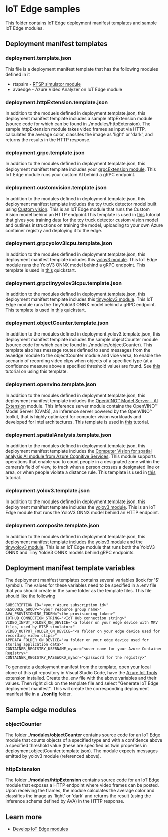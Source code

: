 # IoT Edge samples

This folder contains IoT Edge deployment manifest templates and sample IoT Edge modules.

## Deployment manifest templates

### deployment.template.json

This file is a deployment manifest template that has the following modules defined in it

* rtspsim - [RTSP simulator module](https://github.com/Azure/video-analyzer/tree/master/utilities/rtspsim-live555)
* avaedge - Azure Video Analyzer on IoT Edge module

### deployment.httpExtension.template.json

In addition to the moduels defined in deployment.template.json, this deployment manifest template includes a sample httpExtension module (source code for which can be found in ./modules/httpExtension). The sample httpExtension module takes video frames as input via HTTP, calculates the average color, classifes the image as 'light' or 'dark', and returns the results in the HTTP response.


### deployment.grpc.template.json  

In addition to the modules defined in deployment.template.json, this deployment manifest template includes your [grpcExtension module](https://github.com/Azure-Samples/azure-video-analyzer-iot-edge-csharp/tree/master/src/edge/modules/grpcExtension). This IoT Edge module runs your custom AI behind a gRPC endpoint. 

### deployment.customvision.template.json

In addition to the modules defined in deployment.template.json, this deployment manifest template includes the toy truck detector model built using [Custom vision](https://www.customvision.ai/). This is an IoT Edge module that runs the Custom Vision model behind an HTTP endpoint.This template is used in [this](https://docs.microsoft.com/en-us/azure/media-services/live-video-analytics-edge/custom-vision-tutorial) tutorial that gives you training data for the toy truck detector custom vision model and outlines instructions on training the model, uploading to your own Azure container registry and deploying it to the edge. 

### deployment.grpcyolov3icpu.template.json  

In addition to the modules defined in deployment.template.json, this deployment manifest template includes this [yolov3 module](https://github.com/Azure/video-analyzer/tree/master/utilities/video-analysis/notebooks/Yolo/yolov3/yolov3-grpc-icpu-onnx/lvaextension). This IoT Edge module runs the YoloV3 ONNX model behind a gRPC endpoint. This template is used in [this](https://aka.ms/lva-grpc-quickstart) quickstart.

### deployment.grpctinyyolov3icpu.template.json  

In addition to the modules defined in deployment.template.json, this deployment manifest template includes this [tinyyolov3 module](https://github.com/Azure/video-analyzer/tree/master/utilities/video-analysis/notebooks/Yolo/yolov3/yolov3-grpc-icpu-onnx/lvaextension). This IoT Edge module runs the TinyYoloV3 ONNX model behind a gRPC endpoint. This template is used in [this](https://aka.ms/lva-grpc-quickstart) quickstart.

### deployment.objectCounter.template.json

In addition to the modules defined in deployment.yolov3.template.json, this deployment manifest template includes the sample objectCounter module (source code for which can be found in ./modules/objectCounter). This template also has message routes defined to send messages from the avaedge module to the objectCounter module and vice versa, to enable the scenario of recording video clips when objects of a specified type (at a confidence measure above a specified threshold value) are found. See [this](https://docs.microsoft.com/azure/media-services/live-video-analytics-edge/event-based-video-recording-tutorial) tutorial on using this template.

### deployment.openvino.template.json  

In addition to the modules defined in deployment.template.json, this deployment manifest template includes the [OpenVINO™ Model Server – AI Extension](https://aka.ms/lva-intel-ovms) module. This inference server module contains the OpenVINO™ Model Server (OVMS), an inference server powered by the OpenVINO™ toolkit, that is highly optimized for computer vision workloads and developed for Intel architectures. This template is used in [this](https://aka.ms/lva-intel-ovms-tutorial) tutorial.

### deployment.spatialAnalysis.template.json  

In addition to the modules defined in deployment.template.json, this deployment manifest template includes the [Computer Vision for spatial analysis AI module from Azure Cognitive Services](https://docs.microsoft.com/en-us/azure/cognitive-services/computer-vision/spatial-analysis-container?tabs=azure-stack-edge). This module supports operations that enable you to count people in a designated zone within the camera’s field of view, to track when a person crosses a designated line or area, or when people violate a distance rule. This template is used in [this](https://aka.ms/lva-spatial-analysis) tutorial.

### deployment.yolov3.template.json

In addition to the modules defined in deployment.template.json, this deployment manifest template includes the [yolov3 module](https://github.com/Azure/video-analyzer/tree/master/utilities/video-analysis/yolov3-onnx). This is an IoT Edge module that runs the YoloV3 ONNX model behind an HTTP endpoint.

### deployment.composite.template.json

In addition to the modules defined in deployment.template.json, this deployment manifest template includes the [yolov3 module](https://github.com/Azure/video-analyzer/tree/master/utilities/video-analysis/yolov3-onnx) and the [tinyyolov3 module](https://github.com/Azure/video-analyzer/tree/master/utilities/video-analysis/notebooks/Yolo/tinyyolov3/tinyyolov3-grpc-icpu-onnx). This is an IoT Edge module that runs both the YoloV3 ONNX and Tiny YoloV3 ONNX models behind gRPC endpoints.

## Deployment manifest template variables

The deployment manifest templates contains several variables (look for '$' symbol). The values for these variables need to be specified in a .env file that you should create in the same folder as the template files. This file should like the following

```env
SUBSCRIPTION_ID="<your Azure subscription id>"
RESOURCE_GROUP="<your resource group name>"
AVA_PROVISIONING_TOKEN="<the provisioning token>"
IOTHUB_CONNECTION_STRING="<IoT Hub connection string>"
VIDEO_INPUT_FOLDER_ON_DEVICE="<a folder on your edge device with MKV files, used by RTSP simulator>"
VIDEO_OUTPUT_FOLDER_ON_DEVICE="<a folder on your edge device used for recording video clips>"
APPDATA_FOLDER_ON_DEVICE="<a folder on your edge device used for storing application data>"
CONTAINER_REGISTRY_USERNAME_myacr="<user name for your Azure Container Registry>"
CONTAINER_REGISTRY_PASSWORD_myacr="<password for the registry>"
```

To generate a deployment manifest from the template, open your local clone of this git repository in Visual Studio Code, have the [Azure Iot Tools](https://marketplace.visualstudio.com/items?itemName=vsciot-vscode.azure-iot-tools) extension installed. Create the .env file with the above variables and their values. Then right click on the template file and select "Generate IoT Edge deployment manifest". This will create the corresponding deployment manifest file in a **./config** folder.

## Sample edge modules

### objectCounter

The folder **./modules/objectCounter** contains source code for an IoT Edge module that counts objects of a specified type and with a confidence above a specified threshold value (these are specified as twin properties in deployment.objectCounter.template.json). The module expects messages emitted by yolov3 module (referenced above).

### httpExtension

The folder **./modules/httpExtension** contains source code for an IoT Edge module that exposes a HTTP endpoint where video frames can be posted. Upon receiving the frames, the module calculates the average color and classifies the image as 'light' or 'dark' and returns the result (using the inference schema defined by AVA) in the HTTP response.

## Learn more

* [Develop IoT Edge modules](https://docs.microsoft.com/en-us/azure/iot-edge/tutorial-develop-for-linux)
